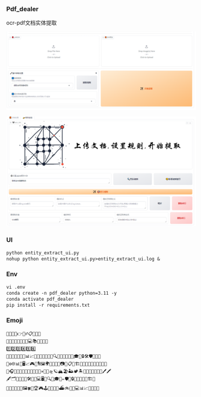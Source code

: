 ### Pdf_dealer

ocr-pdf文档实体提取

![img_1.png](z_using_files/pics/img_1.png)

![img.png](z_using_files/pics/img.png)

### UI

```shell
python entity_extract_ui.py
nohup python entity_extract_ui.py>entity_extract_ui.log &
```

### Env

```shell
vi .env
conda create -n pdf_dealer python=3.11 -y
conda activate pdf_dealer
pip install -r requirements.txt
```

### Emoji

```
🤝🫶😊📌👉🙋‍♂️📋📘📕📙
🤖💡✨🔥🎉🚀🔧🎯💻📚🎨🎵🍀🌟
1️⃣2️⃣3️⃣4️⃣5️⃣6️⃣
🤔🤯😎🚀🤗💭📖📊📈💡🎯💪📅📝✅🎁🔍🧠🔗🎶📂📎💬🎓🔑🔒🛠️🛡️🔄💥🧲
🔬⚙️🌐📊📅🖥️📈🎮📱🎙️🖼️🌍🔑✨🎯🎨📷🎶📋🧱🏗️🏅🥇🔔🎉🍀🔋🔑🍀🧑‍💻
🤩🎧🎯🤟🍕🌮🍣🍜🦄🐉🌈🚁✈️🛶🚀🛸🪐🏔️🏖️🏜️🏕️🏝️🏰🗽🎢🎡🎠🛒📅🖊️🖍️
🖋🗂️📌📎💼🔋🛠️🧪🔬💻🖥️📱🔍💡🎓📝✏️🛡️🔗🔒🔑✨🚨🚥🚦🏗️🎉
🎁🎨🎵🎶📸🎥🖼️🍀🧩🏆🎮🕹️🎯🚗🛵🚤⛴️🚲🚜🤖💻📊📈📂🔬🧬🥳
```